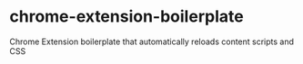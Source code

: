 # chrome-extension-boilerplate
Chrome Extension boilerplate that automatically reloads content scripts and CSS
